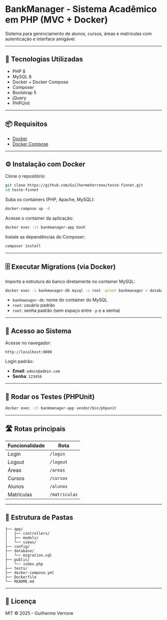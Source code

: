 # BankManager - Sistema Acadêmico em PHP (MVC + Docker)

Sistema para gerenciamento de alunos, cursos, áreas e matrículas com autenticação e interface amigável.

---

## 🚀 Tecnologias Utilizadas

- PHP 8
- MySQL 8
- Docker + Docker Compose
- Composer
- Bootstrap 5
- jQuery
- PHPUnit

---

## 📦 Requisitos

- [Docker](https://www.docker.com/)
- [Docker Compose](https://docs.docker.com/compose/)

---

## ⚙️ Instalação com Docker

Clone o repositório:

```bash
git clone https://github.com/GuilhermeVerrone/teste-finnet.git
cd teste-finnet
```

Suba os containers (PHP, Apache, MySQL):

```bash
docker-compose up -d
```

Acesse o container da aplicação:

```bash
docker exec -it bankmanager-app bash
```

Instale as dependências do Composer:

```bash
composer install
```

---

## 🗄️ Executar Migrations (via Docker)

Importe a estrutura do banco diretamente no container MySQL:

```bash
docker exec -i bankmanager-db mysql -u root -proot bankmanager < database/migration.sql
```

- `bankmanager-db`: nome do container do MySQL
- `root`: usuário padrão
- `root`: senha padrão (sem espaço entre `-p` e a senha)

---

## 👤 Acesso ao Sistema

Acesse no navegador:

```
http://localhost:8000
```

Login padrão:

- **Email**: `admin@admin.com`
- **Senha**: `123456`

---

## 🧪 Rodar os Testes (PHPUnit)

```bash
docker exec -it bankmanager-app vendor/bin/phpunit
```

---

## 🛣️ Rotas principais

| Funcionalidade | Rota          |
| -------------- | ------------- |
| Login          | `/login`      |
| Logout         | `/logout`     |
| Áreas          | `/areas`      |
| Cursos         | `/cursos`     |
| Alunos         | `/alunos`     |
| Matrículas     | `/matriculas` |

---

## 📁 Estrutura de Pastas

```
├── app/
│   ├── controllers/
│   ├── models/
│   └── views/
├── config/
├── database/
│   └── migration.sql
├── public/
│   └── index.php
├── tests/
├── docker-compose.yml
├── Dockerfile
└── README.md
```

---

## 📄 Licença

MIT © 2025 - Guilherme Verrone
